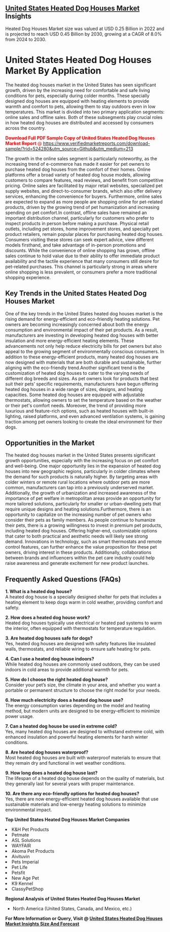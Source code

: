 <h2><a href="https://www.verifiedmarketreports.com/download-sample/?rid=524280&amp;utm_source=Github&amp;utm_medium=213" target="_blank">United States Heated Dog Houses Market</a> Insights</h2><p>Heated Dog Houses Market size was valued at USD 0.25 Billion in 2022 and is projected to reach USD 0.45 Billion by 2030, growing at a CAGR of 8.0% from 2024 to 2030.</p><p><h1>United States Heated Dog Houses Market By Application</h1><p>The heated dog houses market in the United States has seen significant growth, driven by the increasing need for comfortable and safe living conditions for pets, especially during colder months. These specially designed dog houses are equipped with heating elements to provide warmth and comfort to pets, allowing them to stay outdoors even in low temperatures. This market is divided into two primary application segments: online sales and offline sales. Both of these subsegments play crucial roles in how heated dog houses are distributed and accessed by consumers across the country. <p><span class=""><span style="color: #ff0000;"><strong>Download Full PDF Sample Copy of United States Heated Dog Houses Market Report</strong> @ </span><a href="https://www.verifiedmarketreports.com/download-sample/?rid=524280&amp;utm_source=Github&amp;utm_medium=213" target="_blank">https://www.verifiedmarketreports.com/download-sample/?rid=524280&amp;utm_source=Github&amp;utm_medium=213</a></span></p>The growth in the online sales segment is particularly noteworthy, as the increasing trend of e-commerce has made it easier for pet owners to purchase heated dog houses from the comfort of their homes. Online platforms offer a broad variety of heated dog house models, allowing customers to compare features, read reviews, and benefit from competitive pricing. Online sales are facilitated by major retail websites, specialized pet supply websites, and direct-to-consumer brands, which also offer delivery services, enhancing the convenience for buyers. Furthermore, online sales are expected to expand as more people are shopping online for pet-related products, driven by the growing trend of pet humanization and increasing spending on pet comfort.In contrast, offline sales have remained an important distribution channel, particularly for customers who prefer to inspect products in person before making a purchase. Physical retail outlets, including pet stores, home improvement stores, and specialty pet product retailers, remain popular places for purchasing heated dog houses. Consumers visiting these stores can seek expert advice, view different models firsthand, and take advantage of in-person promotions and discounts. While the convenience of online shopping has grown, offline sales continue to hold value due to their ability to offer immediate product availability and the tactile experience that many consumers still desire for pet-related purchases. This channel is particularly strong in areas where online shopping is less prevalent, or consumers prefer a more traditional shopping experience.<h2>Key Trends in the United States Heated Dog Houses Market</h2><p>One of the key trends in the United States heated dog houses market is the rising demand for energy-efficient and eco-friendly heating solutions. Pet owners are becoming increasingly concerned about both the energy consumption and environmental impact of their pet products. As a result, manufacturers are investing in developing heated dog houses with better insulation and more energy-efficient heating elements. These advancements not only help reduce electricity bills for pet owners but also appeal to the growing segment of environmentally conscious consumers. In addition to these energy-efficient products, many heated dog houses are now designed with materials that are both durable and sustainable, further aligning with the eco-friendly trend.Another significant trend is the customization of heated dog houses to cater to the varying needs of different dog breeds and sizes. As pet owners look for products that best suit their pets’ specific requirements, manufacturers have begun offering heated dog houses in a wide range of sizes, designs, and heating capacities. Some heated dog houses are equipped with adjustable thermostats, allowing owners to set the temperature based on the weather or their pet's comfort needs. Moreover, the trend of providing more luxurious and feature-rich options, such as heated houses with built-in lighting, raised platforms, and even advanced ventilation systems, is gaining traction among pet owners looking to create the ideal environment for their dogs.<h2>Opportunities in the Market</h2><p>The heated dog houses market in the United States presents significant growth opportunities, especially with the increasing focus on pet comfort and well-being. One major opportunity lies in the expansion of heated dog houses into new geographic regions, particularly in colder climates where the demand for such products is naturally higher. By targeting areas with colder winters or remote rural locations where outdoor pets are more common, manufacturers can tap into a previously underserved market. Additionally, the growth of urbanization and increased awareness of the importance of pet welfare in metropolitan areas provide an opportunity for more tailored solutions, particularly for smaller or urban-dwelling pets that require unique designs and heating solutions.Furthermore, there is an opportunity to capitalize on the increasing number of pet owners who consider their pets as family members. As people continue to humanize their pets, there is a growing willingness to invest in premium pet products, including heated dog houses. Offering higher-end, customizable options that cater to both practical and aesthetic needs will likely see strong demand. Innovations in technology, such as smart thermostats and remote control features, can further enhance the value proposition for these pet owners, driving interest in these products. Additionally, collaborations between brands and influencers within the pet care industry could help raise awareness and generate excitement for new product launches.<h2>Frequently Asked Questions (FAQs)</h2><p><strong>1. What is a heated dog house?</strong><br> A heated dog house is a specially designed shelter for pets that includes a heating element to keep dogs warm in cold weather, providing comfort and safety.</p><p><strong>2. How does a heated dog house work?</strong><br> Heated dog houses typically use electrical or heated pad systems to warm the interior, often equipped with thermostats for temperature regulation.</p><p><strong>3. Are heated dog houses safe for dogs?</strong><br> Yes, heated dog houses are designed with safety features like insulated walls, thermostats, and reliable wiring to ensure safe heating for pets.</p><p><strong>4. Can I use a heated dog house indoors?</strong><br> While heated dog houses are commonly used outdoors, they can be used indoors in cold areas to provide additional warmth for pets.</p><p><strong>5. How do I choose the right heated dog house?</strong><br> Consider your pet’s size, the climate in your area, and whether you want a portable or permanent structure to choose the right model for your needs.</p><p><strong>6. How much electricity does a heated dog house use?</strong><br> The energy consumption varies depending on the model and heating method, but modern units are designed to be energy-efficient to minimize power usage.</p><p><strong>7. Can a heated dog house be used in extreme cold?</strong><br> Yes, many heated dog houses are designed to withstand extreme cold, with enhanced insulation and powerful heating elements for harsh winter conditions.</p><p><strong>8. Are heated dog houses waterproof?</strong><br> Most heated dog houses are built with waterproof materials to ensure that they remain dry and functional in wet weather conditions.</p><p><strong>9. How long does a heated dog house last?</strong><br> The lifespan of a heated dog house depends on the quality of materials, but they generally last for several years with proper maintenance.</p><p><strong>10. Are there any eco-friendly options for heated dog houses?</strong><br> Yes, there are now energy-efficient heated dog houses available that use sustainable materials and low-energy heating solutions to minimize environmental impact.</p></p><p><strong>Top United States Heated Dog Houses Market Companies</strong></p><div data-test-id=""><p><li>K&H Pet Products</li><li> Petmate</li><li> ASL Solutions</li><li> WAYFAIR</li><li> Akoma Pet Products</li><li> Aivituvin</li><li> Pets Imperial</li><li> Pet Life</li><li> Petsfit</li><li> New Age Pet</li><li> K9 Kennel</li><li> ClassyPetShop</li></p><div><strong>Regional Analysis of&nbsp;United States Heated Dog Houses Market</strong></div><ul><li dir="ltr"><p dir="ltr">North America&nbsp;(United States, Canada, and Mexico, etc.)</p></li></ul><p><strong>For More Information or Query, Visit @&nbsp;</strong><strong><a href="https://www.verifiedmarketreports.com/product/heated-dog-houses-market/?utm_source=Github&amp;utm_medium=213" target="_blank">United States Heated Dog Houses Market Insights Size And Forecast</a></strong></p></div>
